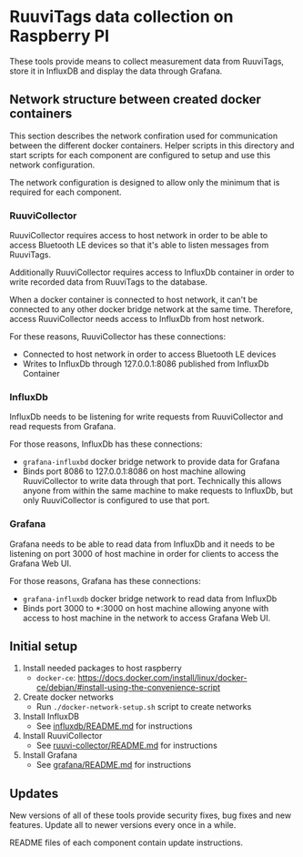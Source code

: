 # RuuviTags data collection on Raspberry PI

These tools provide means to collect measurement data from RuuviTags, store it
in InfluxDB and display the data through Grafana.

## Network structure between created docker containers

This section describes the network confiration used for communication between
the different docker containers. Helper scripts in this directory and start
scripts for each component are configured to setup and use this network
configuration.

The network configuration is designed to allow only the minimum that is required
for each component.

### RuuviCollector

RuuviCollector requires access to host network in order to be able to access
Bluetooth LE devices so that it's able to listen messages from RuuviTags.

Additionally RuuviCollector requires access to InfluxDb container in order to
write recorded data from RuuviTags to the database.

When a docker container is connected to host network, it can't be connected to
any other docker bridge network at the same time. Therefore, access
RuuviCollector needs access to InfluxDb from host network.

For these reasons, RuuviCollector has these connections:

- Connected to host network in order to access Bluetooth LE devices
- Writes to InfluxDb through 127.0.0.1:8086 published from InfluxDb Container

### InfluxDb

InfluxDb needs to be listening for write requests from RuuviCollector and read
requests from Grafana.

For those reasons, InfluxDb has these connections:

- `grafana-influxbd` docker bridge network to provide data for Grafana
- Binds port 8086 to 127.0.0.1:8086 on host machine allowing RuuviCollector to
  write data through that port. Technically this allows anyone from within the
  same machine to make requests to InfluxDb, but only RuuviCollector is
  configured to use that port.

### Grafana

Grafana needs to be able to read data from InfluxDb and it needs to be listening
on port 3000 of host machine in order for clients to access the Grafana Web UI.

For those reasons, Grafana has these connections:

- `grafana-influxdb` docker bridge network to read data from InfluxDb
- Binds port 3000 to *:3000 on host machine allowing anyone with access to host
  machine in the network to access Grafana Web UI.

## Initial setup

1. Install needed packages to host raspberry
    - `docker-ce`:
      <https://docs.docker.com/install/linux/docker-ce/debian/#install-using-the-convenience-script>
2. Create docker networks
    - Run `./docker-network-setup.sh` script to create networks
3. Install InfluxDB
    - See [influxdb/README.md](influxdb/README.md) for instructions
4. Install RuuviCollector
    - See [ruuvi-collector/README.md](ruuvi-collector/README.md) for
      instructions
5. Install Grafana
    - See [grafana/README.md](grafana/README.md) for instructions

## Updates

New versions of all of these tools provide security fixes, bug fixes and new
features. Update all to newer versions every once in a while.

README files of each component contain update instructions.

